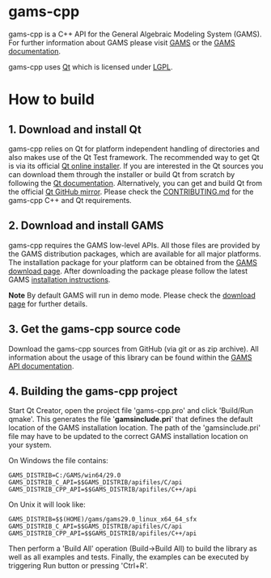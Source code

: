 # gams-cpp #

gams-cpp is a C++ API for the General Algebraic Modeling System (GAMS). For further information about GAMS please visit [GAMS](https://www.gams.com) or the [GAMS documentation](https://www.gams.com/latest/docs/).

gams-cpp uses [Qt](https://www.qt.io/) which is licensed under [LGPL](https://www.gnu.org/licenses/lgpl-3.0.en.html). 

# How to build #

## 1. Download and install Qt ##

gams-cpp relies on Qt for platform independent handling of directories and also
makes use of the Qt Test framework. The recommended way to get Qt is via its
official [Qt online installer](https://www.qt.io/). If you are interested in the
Qt sources you can download them through the installer or build Qt from scratch
by following the [Qt documentation](https://doc.qt.io/qt-5/build-sources.html).
Alternatively, you can get and build Qt from the official [Qt GitHub mirror](https://github.com/qt/qt5).
Please check the [CONTRIBUTING.md](CONTRIBUTING.md) for the gams-cpp C++
and Qt requirements.

## 2. Download and install GAMS ##

gams-cpp requires the GAMS low-level APIs. All those files are provided by the GAMS distribution packages, which are available for all major platforms. The installation package for your platform can be obtained from the [GAMS download page](https://www.gams.com/download/). After downloading the package please follow the latest GAMS [installation instructions](https://www.gams.com/latest/docs/userguides/userguide/_u_g__i_n_s_t_a_l_l.html).

**Note** By default GAMS will run in demo mode. Please check the [download page](https://www.gams.com/download/) for further details.

## 3. Get the gams-cpp source code ##

Download the gams-cpp sources from GitHub (via git or as zip archive). All information about the usage of this library can be found within the [GAMS API documentation](https://www.gams.com/latest/docs/apis/index.html).

## 4. Building the gams-cpp project ##

Start Qt Creator, open the project file 'gams-cpp.pro' and click 'Build/Run qmake'. This generates the file '**gamsinclude.pri**' that defines the default location of the GAMS installation location. The path of the 'gamsinclude.pri' file may have to be updated to the correct GAMS installation location on your system.

On Windows the file contains:
```
GAMS_DISTRIB=C:/GAMS/win64/29.0
GAMS_DISTRIB_C_API=$$GAMS_DISTRIB/apifiles/C/api
GAMS_DISTRIB_CPP_API=$$GAMS_DISTRIB/apifiles/C++/api
```
On Unix it will look like:
```
GAMS_DISTRIB=$$(HOME)/gams/gams29.0_linux_x64_64_sfx
GAMS_DISTRIB_C_API=$$GAMS_DISTRIB/apifiles/C/api
GAMS_DISTRIB_CPP_API=$$GAMS_DISTRIB/apifiles/C++/api
```

Then perform a 'Build All' operation (Build->Build All) to build the library as well as all examples and tests. Finally, the examples can be executed by triggering Run button or pressing 'Ctrl+R'.
